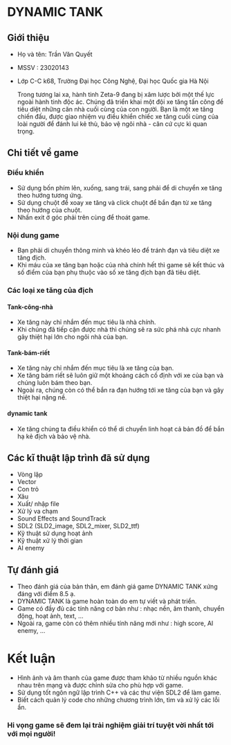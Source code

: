 # DYNAMIC TANK  
## Giới thiệu
- Họ và tên: Trần Văn Quyết
- MSSV : 23020143
- Lớp C-C k68, Trường Đại học Công Nghệ, Đại học Quốc gia Hà Nội

  Trong tương lai xa, hành tinh Zeta-9 đang bị xâm lược bởi một thế lực ngoài hành tinh độc ác. Chúng đã triển khai một đội xe tăng tấn công để tiêu diệt những căn nhà cuối cùng của con người. Bạn là một xe tăng chiến đấu, được giao nhiệm vụ điều khiển chiếc xe tăng cuối cùng của loài người để đánh lui kẻ thù, bảo vệ ngôi nhà - căn cứ cực kì quan trọng.
## Chi tiết về game
### Điều khiển
- Sử dụng bốn phím lên, xuống, sang trái, sang phải để di chuyển xe tăng theo hướng tương ứng.
- Sử dụng chuột để xoay xe tăng và click chuột để bắn đạn từ xe tăng theo hướng của chuột.
- Nhấn exit ở góc phải trên cùng để thoát game.
### Nội dung game
- Bạn phải di chuyển thông minh và khéo léo để tránh đạn và tiêu diệt xe tăng địch.
- Khi máu của xe tăng bạn hoặc của nhà chính hết thì game sẽ kết thúc và số điểm của bạn phụ thuộc vào số xe tăng địch bạn đã tiêu diệt.
### Các loại xe tăng của địch
#### Tank-công-nhà
- Xe tăng này chỉ nhắm đến mục tiêu là nhà chính.
- Khi chúng đã tiếp cận được nhà thì chúng sẽ ra sức phá nhà cực nhanh gây thiệt hại lớn cho ngôi nhà của bạn.
#### Tank-bám-riết
- Xe tăng này chỉ nhắm đến mục tiêu là xe tăng của bạn.
- Xe tăng bám riết sẽ luôn giữ một khoảng cách cố định với xe của bạn và chúng luôn bám theo bạn.
- Ngoài ra, chúng còn có thể bắn ra đạn hướng tới xe tăng của bạn và gây thiệt hại nặng nề.
#### dynamic tank
- Xe tăng chúng ta điều khiển có thể di chuyển linh hoạt cả bản đồ để bắn hạ kẻ địch và bảo vệ nhà.

## Các kĩ thuật lập trình đã sử dụng
- Vòng lặp
- Vector
- Con trỏ
- Xâu
- Xuất/ nhập file
- Xử lý va chạm
- Sound Effects and SoundTrack
- SDL2 (SLD2_image, SDL2_mixer, SLD2_ttf)
- Kỹ thuật sử dụng hoạt ảnh
- Kỹ thuật xử lý thời gian
- AI enemy
  
## Tự đánh giá
- Theo đánh giá của bản thân, em đánh giá game DYNAMIC TANK xứng đáng với điểm 8.5 ạ.
- DYNAMIC TANK là game hoàn toàn do em tự viết và phát triển.
- Game có đầy đủ các tính năng cơ bản như : nhạc nền, âm thanh, chuyển động, hoạt ảnh, text, ...
- Ngoài ra, game còn có thêm nhiều tính năng mới như : high score, AI enemy, ...

# Kết luận
- Hình ảnh và âm thanh của game được tham khảo từ nhiều nguồn khác nhau trên mạng và được chỉnh sửa cho phù hợp với game.
- Sử dụng tốt ngôn ngữ lập trình C++ và các thư viện SDL2 để làm game.
- Biết cách quản lý code cho những chương trình lớn, tìm và xử lý các lỗi ẩn.

### Hi vọng game sẽ đem lại trải nghiệm giải trí tuyệt vời nhất tới với mọi người!
